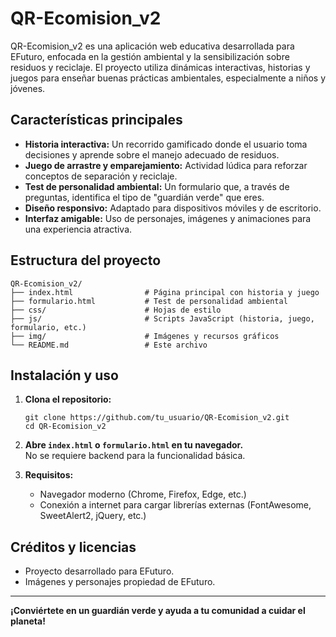# QR-Ecomision_v2

QR-Ecomision_v2 es una aplicación web educativa desarrollada para EFuturo, enfocada en la gestión ambiental y la sensibilización sobre residuos y reciclaje. El proyecto utiliza dinámicas interactivas, historias y juegos para enseñar buenas prácticas ambientales, especialmente a niños y jóvenes.

## Características principales

- **Historia interactiva:** Un recorrido gamificado donde el usuario toma decisiones y aprende sobre el manejo adecuado de residuos.
- **Juego de arrastre y emparejamiento:** Actividad lúdica para reforzar conceptos de separación y reciclaje.
- **Test de personalidad ambiental:** Un formulario que, a través de preguntas, identifica el tipo de "guardián verde" que eres.
- **Diseño responsivo:** Adaptado para dispositivos móviles y de escritorio.
- **Interfaz amigable:** Uso de personajes, imágenes y animaciones para una experiencia atractiva.

## Estructura del proyecto

```
QR-Ecomision_v2/
├── index.html                # Página principal con historia y juego
├── formulario.html           # Test de personalidad ambiental
├── css/                      # Hojas de estilo
├── js/                       # Scripts JavaScript (historia, juego, formulario, etc.)
├── img/                      # Imágenes y recursos gráficos
└── README.md                 # Este archivo
```

## Instalación y uso

1. **Clona el repositorio:**

   ```
   git clone https://github.com/tu_usuario/QR-Ecomision_v2.git
   cd QR-Ecomision_v2
   ```

2. **Abre `index.html` o `formulario.html` en tu navegador.**  
   No se requiere backend para la funcionalidad básica.

3. **Requisitos:**
   - Navegador moderno (Chrome, Firefox, Edge, etc.)
   - Conexión a internet para cargar librerías externas (FontAwesome, SweetAlert2, jQuery, etc.)

## Créditos y licencias

- Proyecto desarrollado para EFuturo.
- Imágenes y personajes propiedad de EFuturo.

---

**¡Conviértete en un guardián verde y ayuda a tu comunidad a cuidar el planeta!**

